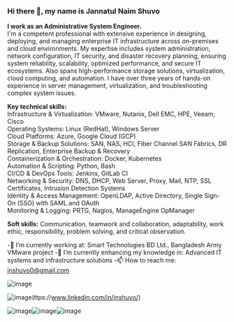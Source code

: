 ### Hi there 👋, my name is Jannatul Naim Shuvo

**I work as an Administrative System Engineer.**  
I'm a competent professional with extensive experience in designing, deploying, and managing enterprise IT infrastructure across on-premises and cloud environments. My expertise includes system administration, network configuration, IT security, and disaster recovery planning, ensuring system reliability, scalability, optimized performance, and secure IT ecosystems. Also spans high-performance storage solutions, virtualization, cloud computing, and automation. I have over three years of hands-on experience in server management, virtualization, and troubleshooting complex system issues.

**Key technical skills:**  
Infrastructure & Virtualization: VMware, Nutanix, Dell EMC, HPE, Veeam, Cisco  
Operating Systems: Linux (RedHat), Windows Server  
Cloud Platforms: Azure, Google Cloud (GCP)  
Storage & Backup Solutions: SAN, NAS, HCI, Fiber Channel SAN Fabrics, DR Replication, Enterprise Backup & Recovery  
Containerization & Orchestration: Docker, Kubernetes  
Automation & Scripting: Python, Bash  
CI/CD & DevOps Tools: Jenkins, GitLab CI  
Networking & Security: DNS, DHCP, Web Server, Proxy, Mail, NTP, SSL Certificates, Intrusion Detection Systems  
Identity & Access Management: OpenLDAP, Active Directory, Single Sign-On (SSO) with SAML and OAuth  
Monitoring & Logging: PRTG, Nagios, ManageEngine OpManager

**Soft skills:**
Communication, teamwork and collaboration, adaptability, work ethic, responsibility, problem solving, and critical observation.


-🔭 I’m currently working at: Smart Technologies BD Ltd., Bangladesh Army VMware project
-🌱 I’m currently enhancing my knowledge in: Advanced IT systems and infrastructure solutions
-📫 How to reach me: jnshuvo0@gmail.com

![image](https://github.com/user-attachments/assets/579e21d8-3fb2-4520-a265-11919d6bab70)

![image](https://github.com/user-attachments/assets/ddfdcd85-1a46-4578-8125-963d30395fc3)(ttps://www.linkedin.com/in/jnshuvo/)

![image](https://github.com/user-attachments/assets/4d0cbb7f-68f5-478f-a7d6-60ac0cc0e4f0)![image](https://github.com/user-attachments/assets/bf324a62-bcce-424b-a97d-e368c9971a73)![image](https://github.com/user-attachments/assets/f7c75182-0d0f-43bc-8807-f6f0f70cc03b)





